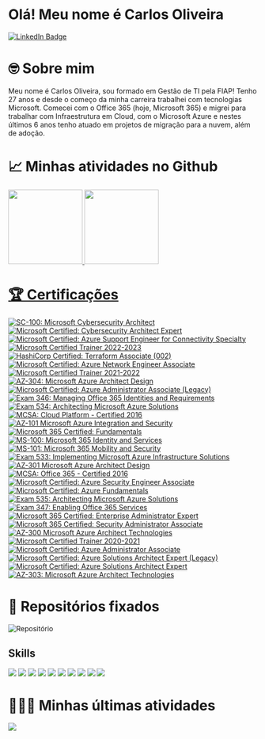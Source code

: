 # Olá! Meu nome é Carlos Oliveira
[![LinkedIn Badge](https://img.shields.io/badge/LinkedIn-Profile-informational?style=flat&logo=linkedin&logoColor=white&color=0D76A8)](https://www.linkedin.com/in/carlosdoliveira/)

# 🤓 Sobre mim

Meu nome é Carlos Oliveira, sou formado em Gestão de TI pela FIAP! Tenho 27 anos e desde o começo da minha carreira trabalhei com tecnologias Microsoft. Comecei com o Office 365 (hoje, Microsoft 365) e migrei para trabalhar com Infraestrutura em Cloud, com o Microsoft Azure e nestes últimos 6 anos tenho atuado em projetos de migração para a nuvem, além de adoção.

# 📈 Minhas atividades no Github
<div>
  <a href="https://github.com/carlosdoliveira">
  <img height="150em" src="https://github-readme-stats.vercel.app/api?username=carlosdoliveira&count_private=true&show_icons=true&theme=onedark&include_all_commits=true&locale=pt-br"/>
  <img height="150em" src="https://github-readme-stats.vercel.app/api/top-langs/?username=carlosdoliveira&count_private=true&show_icons=true&theme=onedark&layout=compact&hide=less,hack&locale=pt-br" />
</div>

# 🏆 Certificações
<!--START_SECTION:badges-->
[![SC-100: Microsoft Cybersecurity Architect](https://images.credly.com/size/96x96/images/c34a6df4-c7bd-461b-ac12-deab18ab6804/image.png)](http://www.credly.com/badges/0a781e1d-ab93-4f12-83f7-68f9a533d2ef "SC-100: Microsoft Cybersecurity Architect")
[![Microsoft Certified: Cybersecurity Architect Expert](https://images.credly.com/size/96x96/images/0ba22331-acf9-4e8a-8ce3-b4cc3d376040/image.png)](http://www.credly.com/badges/00e58ce0-6695-4348-9fc0-ab6fc1ee643c "Microsoft Certified: Cybersecurity Architect Expert")
[![Microsoft Certified: Azure Support Engineer for Connectivity Specialty](https://images.credly.com/size/96x96/images/963586bb-5903-400b-9b0a-33ebcf7f4313/image.png)](http://www.credly.com/badges/55a82ea7-74d5-4f6d-a4b2-ecea6ee7edd3 "Microsoft Certified: Azure Support Engineer for Connectivity Specialty")
[![Microsoft Certified Trainer 2022-2023](https://images.credly.com/size/96x96/images/bb4156e4-c2e1-4399-b03c-af6feb7a6cc4/image.png)](http://www.credly.com/badges/05c9d829-d2b1-418c-96dd-da35cedbea82 "Microsoft Certified Trainer 2022-2023")
[![HashiCorp Certified: Terraform Associate (002)](https://images.credly.com/size/96x96/images/99289602-861e-4929-8277-773e63a2fa6f/image.png)](http://www.credly.com/badges/160c71eb-1b9d-427f-a39b-a51ab884691c "HashiCorp Certified: Terraform Associate (002)")
[![Microsoft Certified: Azure Network Engineer Associate](https://images.credly.com/size/96x96/images/c3a2e51d-7984-48cc-a4cb-88d4e8487037/azure-network-engineer-associate-600x600.png)](http://www.credly.com/badges/63f0ba79-be47-4a3d-89e9-7d5482132691 "Microsoft Certified: Azure Network Engineer Associate")
[![Microsoft Certified Trainer 2021-2022](https://images.credly.com/size/96x96/images/a6ea4416-4f34-4a85-bc24-eb3fe32fd241/MCT-Microsoft_Certified_Trainer-600x600.png)](http://www.credly.com/badges/c7ee65e5-1886-4ccf-8c09-2870d2f76405 "Microsoft Certified Trainer 2021-2022")
[![AZ-304: Microsoft Azure Architect Design](https://images.credly.com/size/96x96/images/bfdff01e-a9dd-41fc-9301-8a90585c19bb/EXAM-Expert-AZ-304-600x600.png)](http://www.credly.com/badges/59eb7f74-b825-4a55-8a12-2c39f642ad6a "AZ-304: Microsoft Azure Architect Design")
[![Microsoft Certified: Azure Administrator Associate (Legacy)](https://images.credly.com/size/96x96/images/f39519e4-fc12-4296-9a20-28d0a3755171/azure-administrator-associate.png)](http://www.credly.com/badges/b94438e4-9716-4b4c-82e4-8487587a62a3 "Microsoft Certified: Azure Administrator Associate (Legacy)")
[![Exam 346: Managing Office 365 Identities and Requirements](https://images.credly.com/size/96x96/images/68236c47-bc97-4db0-8843-135f3ec8da53/Managing_Office_365_Identities_and_Requirements-01.png)](http://www.credly.com/badges/2a556f72-80b5-45b1-bca5-f7559c60d6df "Exam 346: Managing Office 365 Identities and Requirements")
[![Exam 534: Architecting Microsoft Azure Solutions](https://images.credly.com/size/96x96/images/8c6dbe49-15cf-4982-9406-ec65b75a4576/Microsoft_Exam534.png)](http://www.credly.com/badges/c1ebdcf3-632e-4310-9211-0397c2603b21 "Exam 534: Architecting Microsoft Azure Solutions")
[![MCSA: Cloud Platform - Certified 2016](https://images.credly.com/size/96x96/images/a5873bc2-5dc0-4f52-9337-cbf879219d82/MCSA_Cloud_Platform-01.png)](http://www.credly.com/badges/669221fb-2ec7-478c-bb00-002b79aa3491 "MCSA: Cloud Platform - Certified 2016")
[![AZ-101 Microsoft Azure Integration and Security](https://images.credly.com/size/96x96/images/51257c76-bf3c-4a65-85f7-cd25c7897396/exam-az101.png)](http://www.credly.com/badges/5371f635-773a-4c84-b64a-26ab65603cc8 "AZ-101 Microsoft Azure Integration and Security")
[![Microsoft 365 Certified: Fundamentals](https://images.credly.com/size/96x96/images/0c6d9839-f468-4adc-987d-5cfae4a9ee67/image.png)](http://www.credly.com/badges/4199bbdc-df50-4a41-a54b-1d8610fb0893 "Microsoft 365 Certified: Fundamentals")
[![MS-100: Microsoft 365 Identity and Services](https://images.credly.com/size/96x96/images/0c7981d8-e5c6-44c9-8bd6-563664c609cd/exam-ms100-600x600.png)](http://www.credly.com/badges/89cd8599-b709-48aa-9c3b-1de9634c6511 "MS-100: Microsoft 365 Identity and Services")
[![MS-101: Microsoft 365 Mobility and Security](https://images.credly.com/size/96x96/images/f5aaf5dc-9ef4-4ecd-8886-a68c83e32fc5/exam-ms100_1-600x600.png)](http://www.credly.com/badges/8c80bc82-8492-4c55-8dc7-300287d3ff4b "MS-101: Microsoft 365 Mobility and Security")
[![Exam 533: Implementing Microsoft Azure Infrastructure Solutions](https://images.credly.com/size/96x96/images/903f1857-34da-40a0-9316-d1e2b48cd34d/Microsoft_Exam533.png)](http://www.credly.com/badges/ebdf11b9-ed48-4b66-ae23-4bf5e4f7fcdc "Exam 533: Implementing Microsoft Azure Infrastructure Solutions")
[![AZ-301 Microsoft Azure Architect Design](https://images.credly.com/size/96x96/images/28004779-9175-4fc8-be6f-448663c9422b/exam-az301-600x600.png)](http://www.credly.com/badges/f088ceed-98f0-45fb-84e6-cfc33313f376 "AZ-301 Microsoft Azure Architect Design")
[![MCSA: Office 365 - Certified 2016](https://images.credly.com/size/96x96/images/83c02517-2555-4ff7-90b7-990d8e720cca/MCSA_Office_365-01.png)](http://www.credly.com/badges/e4e62f5d-681a-443a-a0a2-2822c0a81595 "MCSA: Office 365 - Certified 2016")
[![Microsoft Certified: Azure Security Engineer Associate](https://images.credly.com/size/96x96/images/1ad16b6f-2c71-4a2e-ae74-ec69c4766039/azure-security-engineer-associate600x600.png)](http://www.credly.com/badges/b7f92c77-58c0-4aa2-b527-ae3b6c521511 "Microsoft Certified: Azure Security Engineer Associate")
[![Microsoft Certified: Azure Fundamentals](https://images.credly.com/size/96x96/images/be8fcaeb-c769-4858-b567-ffaaa73ce8cf/image.png)](http://www.credly.com/badges/ffb9766e-c29e-4d2b-9892-12da0a9df8be "Microsoft Certified: Azure Fundamentals")
[![Exam 535: Architecting Microsoft Azure Solutions](https://images.credly.com/size/96x96/images/f0f3e598-029a-46a2-b1f2-1ff851f2e8e5/Microsoft_Exam534.png)](http://www.credly.com/badges/eb70c1bf-1746-4852-853b-f6de223d0e6e "Exam 535: Architecting Microsoft Azure Solutions")
[![Exam 347: Enabling Office 365 Services](https://images.credly.com/size/96x96/images/3c0854c4-466c-4e77-92a3-50cc667634fb/Enabling_Office_365_Services-01.png)](http://www.credly.com/badges/9c52380b-37a5-400f-ad54-e47de629ae51 "Exam 347: Enabling Office 365 Services")
[![Microsoft 365 Certified: Enterprise Administrator Expert](https://images.credly.com/size/96x96/images/dfa4cb20-16ed-42ca-90a5-6528b62ee651/microsoft365-enterprise-adminstrator-expert-600x600.png)](http://www.credly.com/badges/b7f1f8e4-6fd9-4ade-ac95-b5daccb57818 "Microsoft 365 Certified: Enterprise Administrator Expert")
[![Microsoft 365 Certified: Security Administrator Associate](https://images.credly.com/size/96x96/images/e1b12077-7be7-493a-8b7a-afa6e58182ce/microsoft365-security-administrator-associate-600x600.png)](http://www.credly.com/badges/f011c083-c4fb-4cde-9ea9-3f24ed87ad26 "Microsoft 365 Certified: Security Administrator Associate")
[![AZ-300 Microsoft Azure Architect Technologies](https://images.credly.com/size/96x96/images/c66ddfa8-4e9d-41e4-bf98-244a4d55a14e/exam-az300-600x600.png)](http://www.credly.com/badges/c3303bfd-fd35-46b8-8c2e-565462ecec1e "AZ-300 Microsoft Azure Architect Technologies")
[![Microsoft Certified Trainer 2020-2021](https://images.credly.com/size/96x96/images/c325c7c0-5fa6-4e59-be29-cd13c9417549/MCT-Microsoft_Certified_Trainer.png)](http://www.credly.com/badges/21227745-cbb5-40ff-a61e-1c803ca03917 "Microsoft Certified Trainer 2020-2021")
[![Microsoft Certified: Azure Administrator Associate](https://images.credly.com/size/96x96/images/336eebfc-0ac3-4553-9a67-b402f491f185/azure-administrator-associate-600x600.png)](http://www.credly.com/badges/f980c0ac-b090-4826-b357-93f1adf4b16d "Microsoft Certified: Azure Administrator Associate")
[![Microsoft Certified: Azure Solutions Architect Expert (Legacy)](https://images.credly.com/size/96x96/images/649069f9-27f1-4d2b-92bc-c674bc67bd02/azure-solutions-architect-expert-600x600.png)](http://www.credly.com/badges/30463db2-7637-4cf0-8fa1-0d8b39f5f288 "Microsoft Certified: Azure Solutions Architect Expert (Legacy)")
[![Microsoft Certified: Azure Solutions Architect Expert](https://images.credly.com/size/96x96/images/987adb7e-49be-4e24-b67e-55986bd3fe66/azure-solutions-architect-expert-600x600.png)](http://www.credly.com/badges/6182b90e-3f42-4412-bdcb-d3b81ebab686 "Microsoft Certified: Azure Solutions Architect Expert")
[![AZ-303: Microsoft Azure Architect Technologies](https://images.credly.com/size/96x96/images/285339cc-675a-4b1a-bdd9-283868af2fc8/EXAM-Expert-AZ-303-600x600.png)](http://www.credly.com/badges/b75366cf-0378-491d-9d80-413800b4d859 "AZ-303: Microsoft Azure Architect Technologies")
<!--END_SECTION:badges-->
 
# 📌 Repositórios fixados
![Repositório](https://github-readme-stats.vercel.app/api/pin/?username=carlosdoliveira&repo=terraform-landing-zone&theme=onedark)

## Skills
![](https://img.shields.io/badge/Tools-Docker-informational?style=flat&logo=docker&logoColor=white&color=4AB197)
![](https://img.shields.io/badge/Tools-NGINX-informational?style=flat&logo=nginx&logoColor=white&color=4AB197)
![](https://img.shields.io/badge/Tools-GitHub-informational?style=flat&logo=GitHub&logoColor=white&color=4AB197)
![](https://img.shields.io/badge/Tools-Azure%20Devops-informational?style=flat&logo=azuredevops&logoColor=white&color=0078D7)
![](https://img.shields.io/badge/IaC-Terraform-informational?style=flat&logo=terraform&logoColor=white&color=7B42BC)
![](https://img.shields.io/badge/IaC-Ansible-informational?style=flat&logo=ansible&logoColor=white&color=EE0000)
![](https://img.shields.io/badge/Clouds-Microsoft%20Azure-informational?style=flat&logo=microsoftazure&logoColor=white&color=0078D4)
![](https://img.shields.io/badge/Clouds-GCP-informational?style=flat&logo=googlecloud&logoColor=white&color=4285F4)
![](https://img.shields.io/badge/Languages-Python-informational?style=flat&logo=python&logoColor=white&color=3776AB)
![](https://img.shields.io/badge/Languages-Powershell-informational?style=flat&logo=powershell&logoColor=white&color=5391FE)

# 👩🏻‍💻 Minhas últimas atividades 
[![](https://github-readme-stats.vercel.app/api/wakatime?username=carlosdoliveira&theme=onedark&compact=true)](https://github.com/carlosdoliveira/carlosdoliveira)
